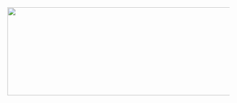 <div id="header" align="center">
  <img src=https://media1.giphy.com/media/v1.Y2lkPTc5MGI3NjExd3Fob3ltYWd3bDBnYnRkam4wMTJ2b2U3Y2JodXBncHd3ank2ZTd2MCZlcD12MV9pbnRlcm5hbF9naWZfYnlfaWQmY3Q9Zw/12W5Sg2koWYnwA/giphy.gif width="846" height="200"/>
</div>
